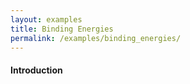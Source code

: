 ```yaml
---
layout: examples
title: Binding Energies
permalink: /examples/binding_energies/
---
```



<style>.section-nav {display:none;}</style>



#### Introduction


